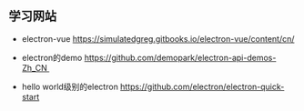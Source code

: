 ## 学习网站
* electron-vue https://simulatedgreg.gitbooks.io/electron-vue/content/cn/

* electron的demo
https://github.com/demopark/electron-api-demos-Zh_CN 

* hello world级别的electron
https://github.com/electron/electron-quick-start 
